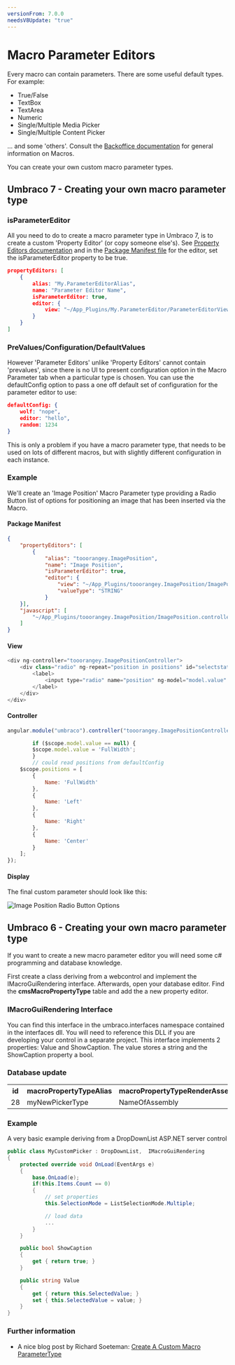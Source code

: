 ```yaml
---
versionFrom: 7.0.0
needsV8Update: "true"
---
```


# Macro Parameter Editors

Every macro can contain parameters. There are some useful default types.  For example: 

* True/False
* TextBox
* TextArea
* Numeric
* Single/Multiple Media Picker
* Single/Multiple Content Picker

... and some 'others'.  Consult the [Backoffice documentation](../../Getting-Started/Backoffice/index.md) for general information on Macros.

You can create your own custom macro parameter types.

## Umbraco 7 - Creating your own macro parameter type ##

### isParameterEditor
All you need to do to create a macro parameter type in Umbraco 7, is to create a custom 'Property Editor' (or copy someone else's). See [Property Editors documentation](../../Extending/Property-Editors/index.md) and in the [Package Manifest file](../../Extending/Property-Editors/package-manifest.md) for the editor, set the isParameterEditor property to be true.

```json
propertyEditors: [
    {
        alias: "My.ParameterEditorAlias",
        name: "Parameter Editor Name",
        isParameterEditor: true,
        editor: {
            view: "~/App_Plugins/My.ParameterEditor/ParameterEditorView.html"
        }
    }
]
```

### PreValues/Configuration/DefaultValues
However 'Parameter Editors' unlike 'Property Editors' cannot contain 'prevalues', since there is no UI to present configuration option in the Macro Parameter tab when a particular type is chosen. You can use the defaultConfig option to pass a one off default set of configuration for the parameter editor to use:

```json
defaultConfig: {
    wolf: "nope",
    editor: "hello",
    random: 1234
}
```

This is only a problem if you have a macro parameter type, that needs to be used on lots of different macros, but with slightly different configuration in each instance.

### Example

We'll create an 'Image Position' Macro Parameter type providing a Radio Button list of options for positioning an image that has been inserted via the Macro.

#### Package Manifest ####

```json
{
    "propertyEditors": [ 
        {
            "alias": "tooorangey.ImagePosition",
            "name": "Image Position",
            "isParameterEditor": true,
            "editor": {
                "view": "~/App_Plugins/tooorangey.ImagePosition/ImagePosition.html",
                "valueType": "STRING"
            }
    }],
    "javascript": [
        "~/App_Plugins/tooorangey.ImagePosition/ImagePosition.controller.js"
    ]
}
```

#### View

```csharp
<div ng-controller="tooorangey.ImagePositionController">
    <div class="radio" ng-repeat="position in positions" id="selectstatus-{{position.Name}}">
        <label>
            <input type="radio" name="position" ng-model="model.value" value="{{position.Name}}">{{position.Name}}
        </label>
    </div>
</div>
```

#### Controller

```javascript
angular.module("umbraco").controller("tooorangey.ImagePositionController", function ($scope) {

        if ($scope.model.value == null) {
        $scope.model.value = 'FullWidth';
        }
        // could read positions from defaultConfig
    $scope.positions = [
        {
            Name: 'FullWidth'
        },
        {
            Name: 'Left'
        },
        {
            Name: 'Right'
        },
        {
            Name: 'Center'
        }
    ];
});
```

#### Display

The final custom parameter should look like this:

![Image Position Radio Button Options](images/image-position.png)

## Umbraco 6 - Creating your own macro parameter type ##

If you want to create a new macro parameter editor you will need some c# programming and database knowledge.

First create a class deriving from a webcontrol and implement the IMacroGuiRendering interface. Afterwards, open your database editor.  Find the **cmsMacroPropertyType** table and add the a new property editor.

### IMacroGuiRendering Interface
You can find this interface in the umbraco.interfaces namespace contained in the interfaces dll.  You will need to reference this DLL if you are developing your control in a separate project.
This interface implements 2 properties:  Value and ShowCaption.
The value stores a string  and the ShowCaption property a bool.

### Database update
<table>
<tr><th>
id</th><th>macroPropertyTypeAlias</th><th>macroPropertyTypeRenderAssembly</th><th>macroPropertyTypeRenderType</th><th>macroPropertyTypeBaseType</th></tr>
<tr><td>
28</td><td>myNewPickerType</td><td>NameOfAssembly</td><td>FullName.OfType.IncludingNamespace</td><td>String</td></tr></table>

### Example
A very basic example deriving from a DropDownList ASP.NET server control

```csharp
public class MyCustomPicker : DropDownList,  IMacroGuiRendering 
{
    protected override void OnLoad(EventArgs e)
    {
        base.OnLoad(e);
        if(this.Items.Count == 0)
        {
            // set properties
            this.SelectionMode = ListSelectionMode.Multiple;           

            // load data
            ...
        }
    }

    public bool ShowCaption
    {
        get { return true; }
    }

    public string Value
    {
        get { return this.SelectedValue; }
        set { this.SelectedValue = value; }
    }
}
```

### Further information
* A nice blog post by Richard Soeteman: [Create A Custom Macro ParameterType](http://www.richardsoeteman.net/2010/01/04/CreateACustomMacroParameterType.aspx)
